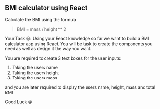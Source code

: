 ## BMI calculator using React

Calculate the BMI using the formula

> BMI = mass / height \*\* 2

Your Task 😃:
Using your React knowledge so far we want to build a BMI calculator app using React. You will be task to create the components you need as well as design it the way you want.

You are required to create 3 text boxes for the user inputs:

1. Taking the users name
2. Taking the users height
3. Taking the users mass

and you are later required to display the users name, height, mass and total BMI

Good Luck 😀
